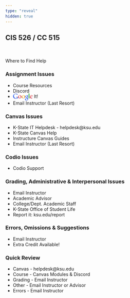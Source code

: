 ```yaml
---
type: "reveal"
hidden: true
---
```

<section>
	<h2>CIS 526 / CC 515</h2><br><br>Where to Find Help
</section>
<section>
  <h3>Assignment Issues</h3>
  <ul>
    <li>Course Resources</li>
    <li>Discord</li>
    <li><img class="plain" src="/images/google_wiki.png" style="height: 1.5em; vertical-align: middle; display: inline-block;"> It!</li>
    <li>Email Instructor (Last Resort)</li>
  </ul>
</section>
<section>
  <h3>Canvas Issues</h3>
  <ul>
    <li>K-State IT Helpdesk - helpdesk@ksu.edu</li>
    <li>K-State Canvas Help</li>
    <li>Instructure Canvas Guides</li>
    <li>Email Instructor (Last Resort)</li>
  </ul>
</section>
<section>
  <h3>Codio Issues</h3>
  <ul>
    <li>Codio Support</li>
  </ul>
</section>
<section>
  <h3>Grading, Administrative & Interpersonal Issues</h3>
  <ul>
    <li>Email Instructor</li>
    <li>Academic Advisor</li>
    <li>College/Dept. Academic Staff</li>
    <li>K-State Office of Student Life</li>
    <li>Report it: ksu.edu/report</li>
  </ul>
</section>
<section>
  <h3>Errors, Omissions & Suggestions</h3>
  <ul>
    <li>Email Instructor</li>
    <li>Extra Credit Available!</li>
  </ul>
</section>
<section>
  <h3>Quick Review</h3>
  <ul>
    <li>Canvas - helpdesk@ksu.edu</li>
    <li>Course - Canvas Modules & Discord</li>
    <li>Grading - Email Instructor</li>
    <li>Other - Email Instructor or Advisor</li>
    <li>Errors - Email Instructor</li>
  </ul>
</section>
